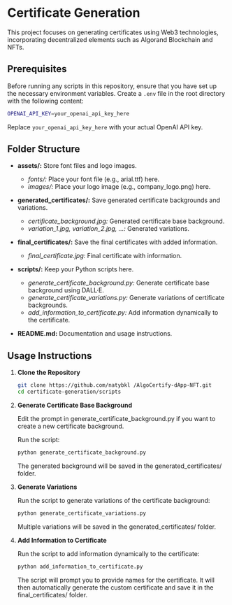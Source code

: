 # Certificate Generation

This project focuses on generating certificates using Web3 technologies, incorporating decentralized elements such as Algorand Blockchain and NFTs.

## Prerequisites

Before running any scripts in this repository, ensure that you have set up the necessary environment variables. Create a `.env` file in the root directory with the following content:

``````bash
OPENAI_API_KEY=your_openai_api_key_here
``````
Replace `your_openai_api_key_here` with your actual OpenAI API key.

## Folder Structure

- **assets/:** Store font files and logo images.
  - *fonts/:* Place your font file (e.g., arial.ttf) here.
  - *images/:* Place your logo image (e.g., company_logo.png) here.

- **generated_certificates/:** Save generated certificate backgrounds and variations.
  - *certificate_background.jpg:* Generated certificate base background.
  - *variation_1.jpg, variation_2.jpg, ...:* Generated variations.

- **final_certificates/:** Save the final certificates with added information.
  - *final_certificate.jpg:* Final certificate with information.

- **scripts/:** Keep your Python scripts here.
  - *generate_certificate_background.py:* Generate certificate base background using DALL·E.
  - *generate_certificate_variations.py:* Generate variations of certificate backgrounds.
  - *add_information_to_certificate.py:* Add information dynamically to the certificate.

- **README.md:** Documentation and usage instructions.

## Usage Instructions

1. **Clone the Repository**

   ```bash
   git clone https://github.com/natybkl /AlgoCertify-dApp-NFT.git
   cd certificate-generation/scripts

2. **Generate Certificate Base Background**

    Edit the prompt in generate_certificate_background.py if you want to create a new certificate background.

    Run the script:
    ``````bash
    python generate_certificate_background.py
    ``````
    The generated background will be saved in the generated_certificates/ folder.

3. **Generate Variations**

    Run the script to generate variations of the certificate background:
    ``````bash
    python generate_certificate_variations.py
    ``````
    Multiple variations will be saved in the generated_certificates/ folder.

4. **Add Information to Certificate**

    Run the script to add information dynamically to the certificate:
    ``````bash
    python add_information_to_certificate.py
    ``````
    The script will prompt you to provide names for the certificate. It will then automatically generate the custom certificate and save it in the final_certificates/ folder.

